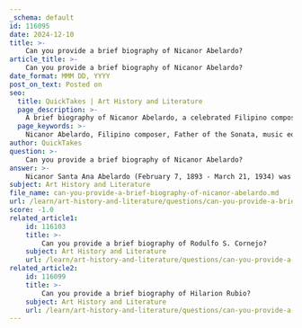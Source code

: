 ```yaml
---
_schema: default
id: 116095
date: 2024-12-10
title: >-
    Can you provide a brief biography of Nicanor Abelardo?
article_title: >-
    Can you provide a brief biography of Nicanor Abelardo?
date_format: MMM DD, YYYY
post_on_text: Posted on
seo:
  title: QuickTakes | Art History and Literature
  page_description: >-
    A brief biography of Nicanor Abelardo, a celebrated Filipino composer and pianist, known for his contributions to the kundiman genre and significant impact on Philippine music.
  page_keywords: >-
    Nicanor Abelardo, Filipino composer, Father of the Sonata, music educator, San Miguel de Mayumo, kundiman, western art-song, UP Beloved, Philippine music, modernism, musical legacy
author: QuickTakes
question: >-
    Can you provide a brief biography of Nicanor Abelardo?
answer: >-
    Nicanor Santa Ana Abelardo (February 7, 1893 - March 21, 1934) was a prominent Filipino composer, pianist, and teacher, widely regarded as the "Father of the Sonata in the Philippines." Born in San Miguel de Mayumo (now San Miguel, Bulacan), he was the eldest of eight children in a family with artistic inclinations; his father was a photographer and his mother a church singer.\n\nAbelardo's musical journey began at a young age when he was introduced to music by his father, who taught him solfeggio and the banduria. He pursued formal music education at the University of the Philippines Conservatory of Music in 1916 and later studied at the Chicago Musical College, where he was influenced by the musical styles of the Serialist/Second Viennese School and Post-Romantic European composers.\n\nThroughout his career, Abelardo composed over 140 works, including sonatas, concerti, chamber music, and numerous kundiman songs, which are traditional Filipino love songs. He is particularly celebrated for elevating the kundiman to the level of art, transforming it into a western art-song form. Some of his most famous compositions include "Mutya ng Pasig," "Bituing Marikit," "Nasaan Ka Irog," and the official song of the University of the Philippines, "U.P. Beloved."\n\nAbelardo's contributions to Philippine music were significant, as he played a crucial role in creating a national musical identity in the post-colonial era. His works often reflected modernism while maintaining a strong connection to Filipino cultural themes. He passed away in 1934, leaving behind a rich legacy that continues to influence Filipino musicians and composers today. His life and contributions are documented in the biography "Nicanor Abelardo: The Man and the Artist" by Ernesto V. Epistola.
subject: Art History and Literature
file_name: can-you-provide-a-brief-biography-of-nicanor-abelardo.md
url: /learn/art-history-and-literature/questions/can-you-provide-a-brief-biography-of-nicanor-abelardo
score: -1.0
related_article1:
    id: 116103
    title: >-
        Can you provide a brief biography of Rodulfo S. Cornejo?
    subject: Art History and Literature
    url: /learn/art-history-and-literature/questions/can-you-provide-a-brief-biography-of-rodulfo-s-cornejo
related_article2:
    id: 116099
    title: >-
        Can you provide a brief biography of Hilarion Rubio?
    subject: Art History and Literature
    url: /learn/art-history-and-literature/questions/can-you-provide-a-brief-biography-of-hilarion-rubio
---
```


&nbsp;